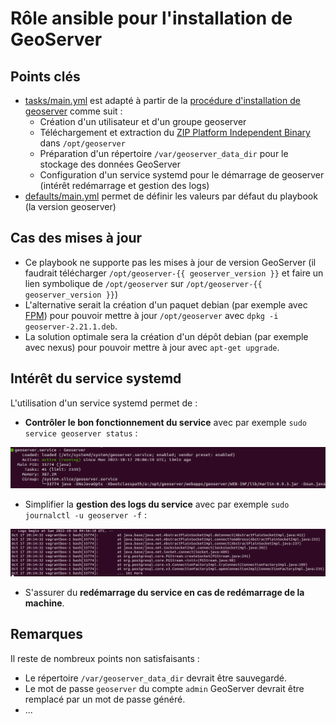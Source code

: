 # Rôle ansible pour l'installation de GeoServer

## Points clés

* [tasks/main.yml](tasks/main.yml) est adapté à partir de la [procédure d'installation de geoserver](https://docs.geoserver.org/latest/en/user/installation/linux.html) comme suit :
  * Création d'un utilisateur et d'un groupe geoserver
  * Téléchargement et extraction du [ZIP Platform Independent Binary](https://geoserver.org/release/stable/) dans `/opt/geoserver`
  * Préparation d'un répertoire `/var/geoserver_data_dir` pour le stockage des données GeoServer
  * Configuration d'un service systemd pour le démarrage de geoserver (intérêt redémarrage et gestion des logs)
* [defaults/main.yml](defaults/main.yml) permet de définir les valeurs par défaut du playbook (la version geoserver)

## Cas des mises à jour

* Ce playbook ne supporte pas les mises à jour de version GeoServer (il faudrait télécharger `/opt/geoserver-{{ geoserver_version }}` et faire un lien symbolique de `/opt/geoserver` sur `/opt/geoserver-{{ geoserver_version }}`)
* L'alternative serait la création d'un paquet debian (par exemple avec [FPM](https://fpm.readthedocs.io/)) pour pouvoir mettre à jour `/opt/geoserver` avec `dpkg -i geoserver-2.21.1.deb`.
* La solution optimale sera la création d'un dépôt debian (par exemple avec nexus) pour pouvoir mettre à jour avec `apt-get upgrade`.

## Intérêt du service systemd

L'utilisation d'un service systemd permet de :

* **Contrôler le bon fonctionnement du service** avec par exemple `sudo service geoserver status` :

![service geoserver status](../../docs/geoserver-service-status.png)

* Simplifier la **gestion des logs du service** avec par exemple `sudo journalctl -u geoserver -f` :

![geoserver logs](../../docs/geoserver-logs.png)

* S'assurer du **redémarrage du service en cas de redémarrage de la machine**.

## Remarques

Il reste de nombreux points non satisfaisants :

* Le répertoire `/var/geoserver_data_dir` devrait être sauvegardé.
* Le mot de passe `geoserver` du compte `admin` GeoServer devrait être remplacé par un mot de passe généré.
* ...



